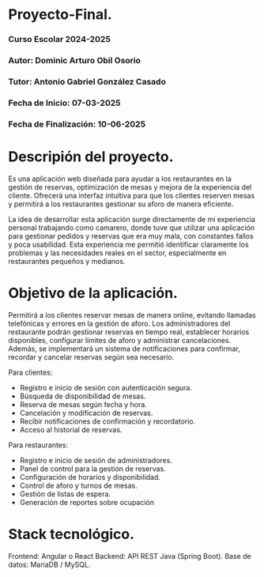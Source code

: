 # Proyecto-Final.




### Curso Escolar 2024-2025
### Autor: Dominic Arturo Obil Osorio
### Tutor: Antonio Gabriel González Casado
### Fecha de Inicio: 07-03-2025
### Fecha de Finalización: 10-06-2025


# Descripión del proyecto.

Es una aplicación web diseñada para ayudar a los restaurantes en la gestión de reservas, optimización de mesas y mejora de la experiencia del cliente. Ofrecerá una interfaz intuitiva para que los clientes reserven mesas y permitirá a los restaurantes gestionar su aforo de manera eficiente.

La idea de desarrollar esta aplicación surge directamente de mi experiencia personal trabajando como camarero, donde tuve que utilizar una aplicación para gestionar pedidos y reservas que era muy mala, con constantes fallos y poca usabilidad. Esta experiencia me permitió identificar claramente los problemas y las necesidades reales en el sector, especialmente en restaurantes pequeños y medianos. 


# Objetivo de la aplicación.

Permitirá a los clientes reservar mesas de manera online, evitando llamadas telefónicas y errores en la gestión de aforo. Los administradores del restaurante podrán gestionar reservas en tiempo real, establecer horarios disponibles, configurar límites de aforo y administrar cancelaciones. Además, se implementará un sistema de notificaciones para confirmar, recordar y cancelar reservas según sea necesario.

Para clientes:
- Registro e inicio de sesión con autenticación segura.
- Búsqueda de disponibilidad de mesas.
- Reserva de mesas según fecha y hora.
- Cancelación y modificación de reservas.
- Recibir notificaciones de confirmación y recordatorio.
- Acceso al historial de reservas.

Para restaurantes:
- Registro e inicio de sesión de administradores.
- Panel de control para la gestión de reservas.
- Configuración de horarios y disponibilidad.
- Control de aforo y turnos de mesas.
- Gestión de listas de espera.
- Generación de reportes sobre ocupación


# Stack tecnológico.

Frontend: Angular o React
Backend: API REST Java (Spring Boot).
Base de datos: MariaDB / MySQL.













